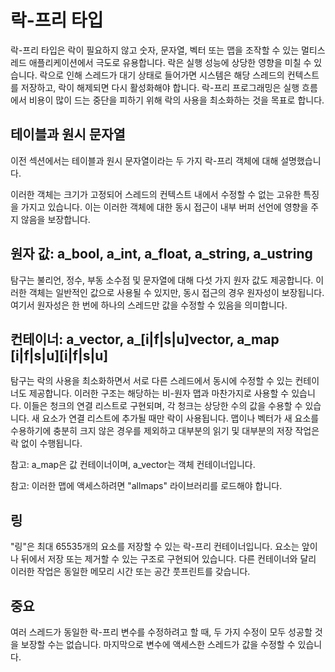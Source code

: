 # 락-프리 타입

락-프리 타입은 락이 필요하지 않고 숫자, 문자열, 벡터 또는 맵을 조작할 수 있는 멀티스레드 애플리케이션에서 극도로 유용합니다. 락은 실행 성능에 상당한 영향을 미칠 수 있습니다. 락으로 인해 스레드가 대기 상태로 들어가면 시스템은 해당 스레드의 컨텍스트를 저장하고, 락이 해제되면 다시 활성화해야 합니다. 락-프리 프로그래밍은 실행 흐름에서 비용이 많이 드는 중단을 피하기 위해 락의 사용을 최소화하는 것을 목표로 합니다.

## 테이블과 원시 문자열

이전 섹션에서는 테이블과 원시 문자열이라는 두 가지 락-프리 객체에 대해 설명했습니다.

이러한 객체는 크기가 고정되어 스레드의 컨텍스트 내에서 수정할 수 없는 고유한 특징을 가지고 있습니다. 이는 이러한 객체에 대한 동시 접근이 내부 버퍼 선언에 영향을 주지 않음을 보장합니다.

## 원자 값: a_bool, a_int, a_float, a_string, a_ustring

탐구는 불리언, 정수, 부동 소수점 및 문자열에 대해 다섯 가지 원자 값도 제공합니다. 이러한 객체는 일반적인 값으로 사용될 수 있지만, 동시 접근의 경우 원자성이 보장됩니다. 여기서 원자성은 한 번에 하나의 스레드만 값을 수정할 수 있음을 의미합니다.

## 컨테이너: a_vector, a_[i|f|s|u]vector, a_map [i|f|s|u][i|f|s|u]

탐구는 락의 사용을 최소화하면서 서로 다른 스레드에서 동시에 수정할 수 있는 컨테이너도 제공합니다. 이러한 구조는 해당하는 비-원자 맵과 마찬가지로 사용할 수 있습니다. 이들은 청크의 연결 리스트로 구현되며, 각 청크는 상당한 수의 값을 수용할 수 있습니다. 새 요소가 연결 리스트에 추가될 때만 락이 사용됩니다. 맵이나 벡터가 새 요소를 수용하기에 충분히 크지 않은 경우를 제외하고 대부분의 읽기 및 대부분의 저장 작업은 락 없이 수행됩니다.

참고: a_map은 값 컨테이너이며, a_vector는 객체 컨테이너입니다.

참고: 이러한 맵에 액세스하려면 "allmaps" 라이브러리를 로드해야 합니다.

## 링

"링"은 최대 65535개의 요소를 저장할 수 있는 락-프리 컨테이너입니다. 요소는 앞이나 뒤에서 저장 또는 제거할 수 있는 구조로 구현되어 있습니다. 다른 컨테이너와 달리 이러한 작업은 동일한 메모리 시간 또는 공간 풋프린트를 갖습니다.

## 중요

여러 스레드가 동일한 락-프리 변수를 수정하려고 할 때, 두 가지 수정이 모두 성공할 것을 보장할 수는 없습니다. 마지막으로 변수에 액세스한 스레드가 값을 수정할 수 있습니다.